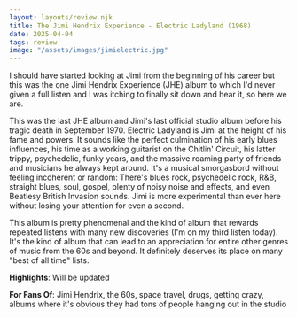 ```yaml
---
layout: layouts/review.njk
title: The Jimi Hendrix Experience - Electric Ladyland (1968)
date: 2025-04-04
tags: review
image: "/assets/images/jimielectric.jpg"
---
```


I should have started looking at Jimi from the beginning of his career but this was the one Jimi Hendrix Experience (JHE) album to which I'd never given a full listen and I was itching to finally sit down and hear it, so here we are.

This was the last JHE album and Jimi's last official studio album before his tragic death in September 1970. Electric Ladyland is Jimi at the height of his fame and powers. It sounds like the perfect culmination of his early blues influences, his time as a working guitarist on the Chitlin' Circuit, his latter trippy, psychedelic, funky years, and the massive roaming party of friends and musicians he always kept around. It's a musical smorgasbord without feeling incoherent or random: There's blues rock, psychedelic rock, R&B, straight blues, soul, gospel, plenty of noisy noise and effects, and even Beatlesy British Invasion sounds. Jimi is more experimental than ever here without losing your attention for even a second.

This album is pretty phenomenal and the kind of album that rewards repeated listens with many new discoveries (I'm on my third listen today). It's the kind of album that can lead to an appreciation for entire other genres of music from the 60s and beyond. It definitely deserves its place on many "best of all time" lists.

**Highlights**: Will be updated

**For Fans Of**: Jimi Hendrix, the 60s, space travel, drugs, getting crazy, albums where it's obvious they had tons of people hanging out in the studio